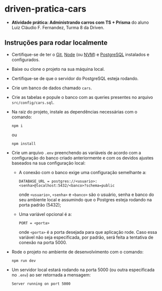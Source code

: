 # driven-pratica-cars

* **Atividade prática: Administrando carros com TS + Prisma** do aluno Luiz Cláudio F. Fernandez, Turma 8 da Driven.

## Instruções para rodar localmente

* Certifique-se de ter o [Git](https://git-scm.com/), [Node](https://nodejs.org/en/) (ou [NVM](https://github.com/nvm-sh/nvm)) e [PostgreSQL](https://www.postgresql.org/download/) instalados e configurados.

* Baixe ou clone o projeto na sua máquina local.

* Certifique-se de que o servidor do PostgreSQL esteja rodando.

* Crie um banco de dados chamado `cars`.

* Crie as tabelas e popule o banco com as queries presentes no arquivo `src/config/cars.sql`.

* Na raiz do projeto, instale as dependências necessárias com o comando:

    ```
    npm i
    ```

    ou

    ```
    npm install
    ```

- Crie um arquivo `.env` preenchendo as variáveis de acordo com a configuração do banco criado anteriormente e com os devidos ajustes baseados na sua configuração local:

    - A conexão com o banco exige uma configuração semelhante a:

        ```
        DATABASE_URL = postgres://<usuario>:<senha>@localhost:5432/<banco>?schema=public
        ```

        onde `<usuario>`, `<senha>` e `<banco>` são o usuário, senha e banco do seu ambiente local e assumindo que o Postgres esteja rodando na porta padrão (5432);

    - Uma variável opcional é a:

        ```
        PORT = <porta>
        ```

        onde `<porta>` é a porta desejada para que aplicação rode. Caso essa variável não seja especificada, por padrão, será feita a tentativa de conexão na porta 5000.

* Rode o projeto no ambiente de desenvolvimento com o comando:

    ```
    npm run dev
    ```

* Um servidor local estará rodando na porta 5000 (ou outra especificada no `.env`) ao ser retornada a mensagem:

    ```
    Server running on port 5000
    ```